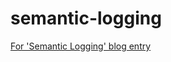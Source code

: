 semantic-logging
================

[For 'Semantic Logging' blog entry](http://www.jayway.com/2012/07/27/how-to-set-up-semantic-logging-part-one-with-logstash-kibana-elasticsearch-and-puppet/)
